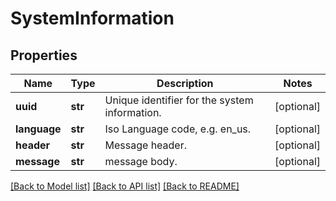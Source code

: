 # SystemInformation

## Properties
Name | Type | Description | Notes
------------ | ------------- | ------------- | -------------
**uuid** | **str** | Unique identifier for the system information. | [optional] 
**language** | **str** | Iso Language code, e.g. en_us. | [optional] 
**header** | **str** | Message header. | [optional] 
**message** | **str** | message body. | [optional] 

[[Back to Model list]](../README.md#documentation-for-models) [[Back to API list]](../README.md#documentation-for-api-endpoints) [[Back to README]](../README.md)


